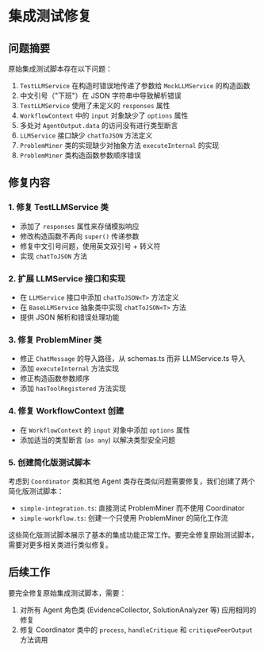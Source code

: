 # 集成测试修复

## 问题摘要

原始集成测试脚本存在以下问题：

1. `TestLLMService` 在构造时错误地传递了参数给 `MockLLMService` 的构造函数
2. 中文引号（"下班"）在 JSON 字符串中导致解析错误
3. `TestLLMService` 使用了未定义的 `responses` 属性
4. `WorkflowContext` 中的 `input` 对象缺少了 `options` 属性
5. 多处对 `AgentOutput.data` 的访问没有进行类型断言
6. `LLMService` 接口缺少 `chatToJSON` 方法定义
7. `ProblemMiner` 类的实现缺少对抽象方法 `executeInternal` 的实现
8. `ProblemMiner` 类构造函数参数顺序错误

## 修复内容

### 1. 修复 TestLLMService 类

- 添加了 `responses` 属性来存储模拟响应
- 修改构造函数不再向 `super()` 传递参数
- 修复中文引号问题，使用英文双引号 + 转义符
- 实现 `chatToJSON` 方法

### 2. 扩展 LLMService 接口和实现

- 在 `LLMService` 接口中添加 `chatToJSON<T>` 方法定义
- 在 `BaseLLMService` 抽象类中实现 `chatToJSON<T>` 方法
- 提供 JSON 解析和错误处理功能

### 3. 修复 ProblemMiner 类

- 修正 `ChatMessage` 的导入路径，从 schemas.ts 而非 LLMService.ts 导入
- 添加 `executeInternal` 方法实现
- 修正构造函数参数顺序
- 添加 `hasToolRegistered` 方法实现

### 4. 修复 WorkflowContext 创建

- 在 `WorkflowContext` 的 `input` 对象中添加 `options` 属性
- 添加适当的类型断言 (`as any`) 以解决类型安全问题

### 5. 创建简化版测试脚本

考虑到 `Coordinator` 类和其他 Agent 类存在类似问题需要修复，我们创建了两个简化版测试脚本：

- `simple-integration.ts`: 直接测试 ProblemMiner 而不使用 Coordinator
- `simple-workflow.ts`: 创建一个只使用 ProblemMiner 的简化工作流

这些简化版测试脚本展示了基本的集成功能正常工作。要完全修复原始测试脚本，需要对更多相关类进行类似修复。

## 后续工作

要完全修复原始集成测试脚本，需要：

1. 对所有 Agent 角色类 (EvidenceCollector, SolutionAnalyzer 等) 应用相同的修复
2. 修复 Coordinator 类中的 `process`, `handleCritique` 和 `critiquePeerOutput` 方法调用 